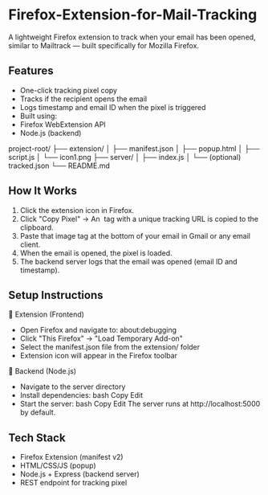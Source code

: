 # Firefox-Extension-for-Mail-Tracking

A lightweight Firefox extension to track when your email has been opened, similar to Mailtrack — built specifically for Mozilla Firefox.

 ## Features
- One-click tracking pixel copy
- Tracks if the recipient opens the email
- Logs timestamp and email ID when the pixel is triggered
- Built using:
- Firefox WebExtension API
- Node.js (backend)

project-root/
├── extension/
│   ├── manifest.json
│   ├── popup.html
│   ├── script.js
│   └── icon1.png
├── server/
│   ├── index.js
│   └── (optional) tracked.json
└── README.md

## How It Works
1. Click the extension icon in Firefox.
2. Click "Copy Pixel" → An <img> tag with a unique tracking URL is copied to the clipboard.
3. Paste that image tag at the bottom of your email in Gmail or any email client.
4. When the email is opened, the pixel is loaded.
5. The backend server logs that the email was opened (email ID and timestamp).

## Setup Instructions
🔹 Extension (Frontend)
- Open Firefox and navigate to: about:debugging
- Click "This Firefox" → "Load Temporary Add-on"
- Select the manifest.json file from the extension/ folder
- Extension icon will appear in the Firefox toolbar

🔸 Backend (Node.js)
- Navigate to the server directory
- Install dependencies:
bash
Copy
Edit
- Start the server:
bash
Copy
Edit
The server runs at http://localhost:5000 by default.


## Tech Stack
- Firefox Extension (manifest v2)
- HTML/CSS/JS (popup)
- Node.js + Express (backend server)
- REST endpoint for tracking pixel
